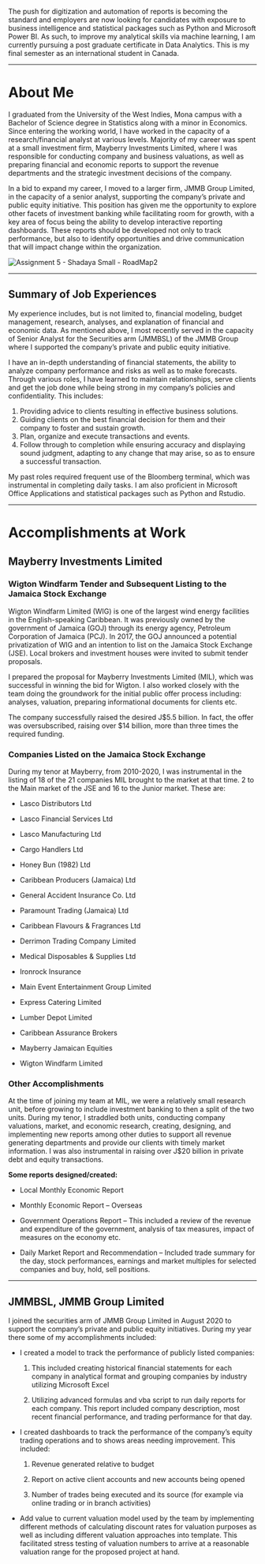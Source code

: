The push for digitization and automation of reports is becoming the standard and employers are now looking for candidates with exposure to business intelligence and statistical packages such as Python and Microsoft Power BI.  As such, to improve my analytical skills via machine learning, I am currently pursuing a post graduate certificate in Data Analytics.  This is my final semester as an international student in Canada.

---

# About Me

I graduated from the University of the West Indies, Mona campus with a Bachelor of Science degree in Statistics along with a minor in Economics.  Since entering the working world, I have worked in the capacity of a research/financial analyst at various levels.  Majority of my career was spent at a small investment firm, Mayberry Investments Limited, where I was responsible for conducting company and business valuations, as well as preparing financial and economic reports to support the revenue departments and the strategic investment decisions of the company. 

In a bid to expand my career, I moved to a larger firm, JMMB Group Limited, in the capacity of a senior analyst, supporting the company’s private and public equity initiative.  This position has given me the opportunity to explore other facets of investment banking while facilitating room for growth, with a key area of focus being the ability to develop interactive reporting dashboards. These reports should be developed not only to track performance, but also to identify opportunities and drive communication that will impact change within the organization.  


![Assignment 5 - Shadaya Small - RoadMap2](https://user-images.githubusercontent.com/95316235/163278525-f08a5b7f-4a2a-4256-a805-eee62a7f7daf.JPG)


---


## Summary of Job Experiences

My experience includes, but is not limited to, financial modeling, budget management, research, analyses, and explanation of financial and economic data.  As mentioned above, I most recently served in the capacity of Senior Analyst for the Securities arm (JMMBSL) of the JMMB Group where I supported the company’s private and public equity initiative.  

I have an in-depth understanding of financial statements, the ability to analyze company performance and risks as well as to make forecasts.  Through various roles, I have learned to maintain relationships, serve clients and get the job done while being strong in my company’s policies and confidentiality.  This includes: 
   1. Providing advice to clients resulting in effective business solutions.
   2. Guiding clients on the best financial decision for them and their company to foster and sustain growth.
   3. Plan, organize and execute transactions and events.
   4. Follow through to completion while ensuring accuracy and displaying sound judgment, adapting to any change that may arise, so as to ensure a successful transaction.

My past roles required frequent use of the Bloomberg terminal, which was instrumental in completing daily tasks. I am also proficient in Microsoft Office Applications and statistical packages such as Python and Rstudio.

---

# Accomplishments at Work

## Mayberry Investments Limited
### Wigton Windfarm Tender and Subsequent Listing to the Jamaica Stock Exchange
Wigton Windfarm Limited (WIG) is one of the largest wind energy facilities in the English-speaking Caribbean.  It was previously owned by the government of Jamaica (GOJ) through its energy agency, Petroleum Corporation of Jamaica (PCJ). In 2017, the GOJ announced a potential privatization of WIG and an intention to list on the Jamaica Stock Exchange (JSE). Local brokers and investment houses were invited to submit tender proposals.

I prepared the proposal for Mayberry Investments Limited (MIL), which was successful in winning the bid for Wigton.  I also worked closely with the team doing the groundwork for the initial public offer process including: analyses, valuation, preparing informational documents for clients etc. 

The company successfully raised the desired J$5.5 billion.  In fact, the offer was oversubscribed, raising over $14 billion, more than three times the required funding.

### Companies Listed on the Jamaica Stock Exchange
During my tenor at Mayberry, from 2010-2020, I was instrumental in the listing of 18 of the 21 companies MIL brought to the market at that time.  2 to the Main market of the JSE and 16 to the Junior market.  These are:

- Lasco Distributors Ltd

- Lasco Financial Services Ltd

- Lasco Manufacturing Ltd

- Cargo Handlers Ltd

- Honey Bun (1982) Ltd

- Caribbean Producers (Jamaica) Ltd

- General Accident Insurance Co. Ltd

- Paramount Trading (Jamaica) Ltd

- Caribbean Flavours & Fragrances Ltd

- Derrimon Trading Company Limited

- Medical Disposables & Supplies Ltd

- Ironrock Insurance

- Main Event Entertainment Group Limited

- Express Catering Limited

- Lumber Depot Limited

- Caribbean Assurance Brokers

- Mayberry Jamaican Equities

- Wigton Windfarm Limited


### Other Accomplishments
At the time of joining my team at MIL, we were a relatively small research unit, before growing to include investment banking to then a split of the two units. During my tenor, I straddled both units, conducting company valuations, market, and economic research, creating, designing, and implementing new reports among other duties to support all revenue generating departments and provide our clients with timely market information. I was also instrumental in raising over J$20 billion in private debt and equity transactions.

**Some reports designed/created:**

- Local Monthly Economic Report

- Monthly Economic Report – Overseas

- Government Operations Report – This included a review of the revenue and expenditure of the government, analysis of tax measures, impact of measures on the economy etc.

- Daily Market Report and Recommendation – Included trade summary for the day, stock performances, earnings and market multiples for selected companies and buy, hold, sell positions.

---

## JMMBSL, JMMB Group Limited
I joined the securities arm of JMMB Group Limited in August 2020 to support the company’s private and public equity initiatives. During my year there some of my accomplishments included:

- I created a model to track the performance of publicly listed companies:

   1. This included creating historical financial statements for each company in analytical format and grouping companies by industry utilizing Microsoft Excel

   2. Utilizing advanced formulas and vba script to run daily reports for each company.  This report included company description, most recent financial performance, and trading performance for that day.


- I created dashboards to track the performance of the company’s equity trading operations and to shows areas needing improvement.  This included:

   1. Revenue generated relative to budget

   2. Report on active client accounts and new accounts being opened

   3. Number of trades being executed and its source (for example via online trading or in branch activities)


- Add value to current valuation model used by the team by implementing different methods of calculating discount rates for valuation purposes as well as including different valuation approaches into template.  This facilitated stress testing of valuation numbers to arrive at a reasonable valuation range for the proposed project at hand.
